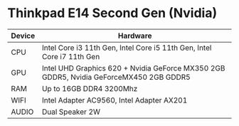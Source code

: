 # Thinkpad E14 Second Gen (Nvidia)

| Device        | Hardware                                                                               |
|---------------|----------------------------------------------------------------------------------------|
| CPU           | Intel Core i3 11th Gen, Intel Core i5 11th Gen, Intel Core i7 11th Gen                 |
| GPU           | Intel UHD Graphics 620 + Nvidia GeForce MX350 2GB GDDR5, Nvidia GeForceMX450 2GB GDDR5 |
| RAM           | Up to 16GB DDR4 3200Mhz                                                                |
| WIFI          | Intel Adapter AC9560, Intel Adapter AX201                                              |
| AUDIO         | Dual Speaker 2W                                                                        |
